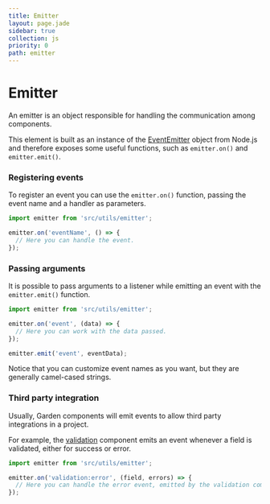 ```yaml
---
title: Emitter
layout: page.jade
sidebar: true
collection: js
priority: 0
path: emitter
---
```


# Emitter
An emitter is an object responsible for handling the communication among components.

This element is built as an instance of the [EventEmitter](https://nodejs.org/api/events.html) object from Node.js and therefore exposes some useful functions, such as `emitter.on()` and `emitter.emit()`.


### Registering events
To register an event you can use the `emitter.on()` function, passing the event name and a handler as parameters.
```js
import emitter from 'src/utils/emitter';

emitter.on('eventName', () => {
  // Here you can handle the event.
});
```
### Passing arguments
It is possible to pass arguments to a listener while emitting an event with the `emitter.emit()` function.
```js
import emitter from 'src/utils/emitter';

emitter.on('event', (data) => {
  // Here you can work with the data passed.
});

emitter.emit('event', eventData);
```
<p class="notification notification-warning paragraph">
  Notice that you can customize event names as you want, but they are generally camel-cased strings.
</p>

### Third party integration
Usually, Garden components will emit events to allow third party integrations in a project.

For example, the [validation](validation.html) component emits an event whenever a field is validated, either for success or error.
```js
import emitter from 'src/utils/emitter';

emitter.on('validation:error', (field, errors) => {
  // Here you can handle the error event, emitted by the validation component.
});
```
